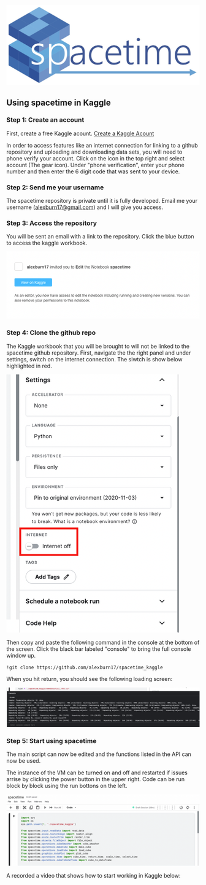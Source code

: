![spacetime logo](documents/barraLogo.jpg)

## Using spacetime in Kaggle


### Step 1: Create an account
First, create a free Kaggle acount. [Create a Kaggle Acount](https://www.kaggle.com/)

In order to access features like an internet connection for linking to a github repository and uploading and downloading data sets, you will need to phone verify your account. Click on the icon in the top right and select account (The gear icon). Under "phone verification", enter your phone number and then enter the 6 digit code that was sent to your device.

### Step 2: Send me your username
The spacetime repository is private until it is fully developed. Email me your username (alexburn17@gmail.com) and I will give you access.

### Step 3: Access the repository 
You will be sent an email with a link to the repository. Click the blue button to access the kaggle workbook.

![invitation](kaggle_shots/invitation.png)

### Step 4: Clone the github repo
The Kaggle workbook that you will be brought to will not be linked to the spacetime github repository. First, navigate the the right panel and under settings, switch on the internet connection. The siwtch is show below highlighted in red.  

![internet](kaggle_shots/internet.png)

Then copy and paste the following command in the console at the bottom of the screen. Click the black bar labeled "console" to bring the full console window up.

```
!git clone https://github.com/alexburn17/spacetime_kaggle
```
When you hit return, you should see the following loading screen:

![terminal](kaggle_shots/terminal.png)

### Step 5: Start using spacetime

The main script can now be edited and the functions listed in the API can now be used. 

The instance of the VM can be turned on and off and restarted if issues arrise by clicking the power button in the upper right. Code can be run block by block using the run bottons on the left.

![VM](kaggle_shots/VM.png)

A recorded a video that shows how to start working in Kaggle below:


